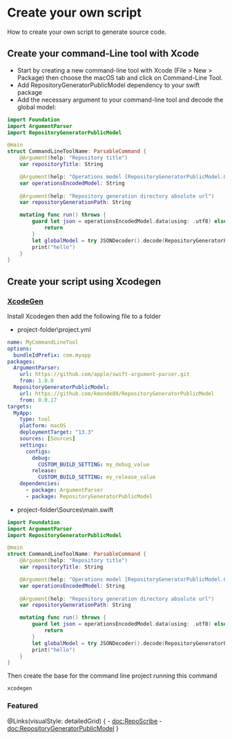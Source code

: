 # Create your own script

How to create your own script to generate source code.

## Create your command-Line tool with Xcode

- Start by creating a new command-line tool with Xcode (File > New > Package) then choose the macOS tab and click on Command-Line Tool.
- Add RepositoryGeneratorPublicModel dependency to your swift package
- Add the necessary argument to your command-line tool and decode the global model:

```main.swift
import Foundation
import ArgumentParser
import RepositoryGeneratorPublicModel

@main
struct CommandLineToolName: ParsableCommand {
    @Argument(help: "Repository title")
    var repositoryTitle: String

    @Argument(help: "Operations model [RepositoryGeneratorPublicModel.Operation]")
    var operationsEncodedModel: String
    
    @Argument(help: "Repository generation directory absolute url")
    var repositoryGenerationPath: String

    mutating func run() throws {
        guard let json = operationsEncodedModel.data(using: .utf8) else {
            return
        }
        let globalModel = try JSONDecoder().decode(RepositoryGeneratorPublicModel.GlobalModel.self, from: json)
        print("hello")
    }
}
```

## Create your script using Xcodegen

### [XcodeGen](https://github.com/yonaskolb/XcodeGen)

Install Xcodegen then add the following file to a folder

- project-folder\project.yml

```project.yml
name: MyCommandLineTool
options:
  bundleIdPrefix: com.myapp
packages:
  ArgumentParser:
    url: https://github.com/apple/swift-argument-parser.git
    from: 1.0.0
  RepositoryGeneratorPublicModel:
    url: https://github.com/kmonde89/RepositoryGeneratorPublicModel
    from: 0.0.17
targets:
  MyApp:
    type: tool
    platform: macOS
    deploymentTarget: "13.3"
    sources: [Sources]
    settings:
      configs:
        debug:
          CUSTOM_BUILD_SETTING: my_debug_value
        release:
          CUSTOM_BUILD_SETTING: my_release_value
    dependencies:
      - package: ArgumentParser
      - package: RepositoryGeneratorPublicModel
```

- project-folder\Sources\main.swift

```main.swift
import Foundation
import ArgumentParser
import RepositoryGeneratorPublicModel

@main
struct CommandLineToolName: ParsableCommand {
    @Argument(help: "Repository title")
    var repositoryTitle: String

    @Argument(help: "Operations model [RepositoryGeneratorPublicModel.Operation]")
    var operationsEncodedModel: String
    
    @Argument(help: "Repository generation directory absolute url")
    var repositoryGenerationPath: String

    mutating func run() throws {
        guard let json = operationsEncodedModel.data(using: .utf8) else {
            return
        }
        let globalModel = try JSONDecoder().decode(RepositoryGeneratorPublicModel.GlobalModel.self, from: json)
        print("hello")
    }
}
```

Then create the base for the command line project running this command
```
xcodegen
```

### Featured

@Links(visualStyle: detailedGrid) {
    - <doc:RepoScribe>
    - <doc:RepositoryGeneratorPublicModel>
}
